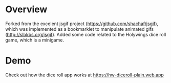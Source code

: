 # Overview

Forked from the excelent jsgif project (https://github.com/shachaf/jsgif), which was implemented as a bookmarklet to manipulate animated gifs (http://slbkbs.org/jsgif). Added some code related to the Holywings dice roll game, which is a minigame.

# Demo
Check out how the dice roll app works at https://hw-diceroll-plain.web.app
